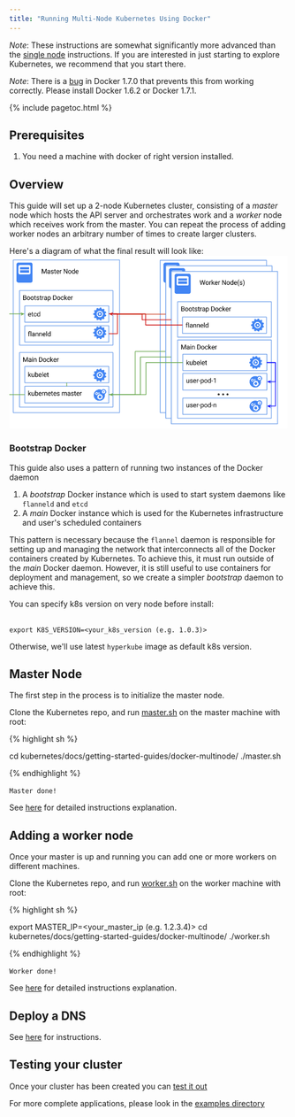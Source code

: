 ```yaml
---
title: "Running Multi-Node Kubernetes Using Docker"
---
```


_Note_:
These instructions are somewhat significantly more advanced than the [single node](docker) instructions.  If you are
interested in just starting to explore Kubernetes, we recommend that you start there.

_Note_:
There is a [bug](https://github.com/docker/docker/issues/14106) in Docker 1.7.0 that prevents this from working correctly.
Please install Docker 1.6.2 or Docker 1.7.1.



{% include pagetoc.html %}

## Prerequisites

1. You need a machine with docker of right version installed.

## Overview

This guide will set up a 2-node Kubernetes cluster, consisting of a _master_ node which hosts the API server and orchestrates work
and a _worker_ node which receives work from the master.  You can repeat the process of adding worker nodes an arbitrary number of
times to create larger clusters.

Here's a diagram of what the final result will look like:
![Kubernetes Single Node on Docker](k8s-docker.png)

### Bootstrap Docker

This guide also uses a pattern of running two instances of the Docker daemon
   1) A _bootstrap_ Docker instance which is used to start system daemons like `flanneld` and `etcd`
   2) A _main_ Docker instance which is used for the Kubernetes infrastructure and user's scheduled containers

This pattern is necessary because the `flannel` daemon is responsible for setting up and managing the network that interconnects
all of the Docker containers created by Kubernetes.  To achieve this, it must run outside of the _main_ Docker daemon.  However,
it is still useful to use containers for deployment and management, so we create a simpler _bootstrap_ daemon to achieve this.

You can specify k8s version on very node before install:

```

export K8S_VERSION=<your_k8s_version (e.g. 1.0.3)>

```

Otherwise, we'll use latest `hyperkube` image as default k8s version.

## Master Node

The first step in the process is to initialize the master node.

Clone the Kubernetes repo, and run [master.sh](/{{page.version}}/docs/getting-started-guides/docker-multinode/master.sh) on the master machine with root:

{% highlight sh %}

cd kubernetes/docs/getting-started-guides/docker-multinode/
./master.sh

{% endhighlight %}

`Master done!`

See [here](/{{page.version}}/docs/getting-started-guides/docker-multinode/master) for detailed instructions explanation.

## Adding a worker node

Once your master is up and running you can add one or more workers on different machines.

Clone the Kubernetes repo, and run [worker.sh](/{{page.version}}/docs/getting-started-guides/docker-multinode/worker.sh) on the worker machine with root:

{% highlight sh %}

export MASTER_IP=<your_master_ip (e.g. 1.2.3.4)>
cd kubernetes/docs/getting-started-guides/docker-multinode/
./worker.sh

{% endhighlight %}

`Worker done!`

See [here](/{{page.version}}/docs/getting-started-guides/docker-multinode/worker) for detailed instructions explanation.

## Deploy a DNS

See [here](/{{page.version}}/docs/getting-started-guides/docker-multinode/deployDNS) for instructions.

## Testing your cluster

Once your cluster has been created you can [test it out](/{{page.version}}/docs/getting-started-guides/docker-multinode/testing)

For more complete applications, please look in the [examples directory](../../examples/)